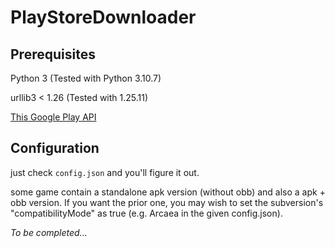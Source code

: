 # PlayStoreDownloader

## Prerequisites

Python 3 (Tested with Python 3.10.7)

urllib3 < 1.26 (Tested with 1.25.11)

[This Google Play API](https://github.com/Augustin-FL/googleplay-api)

## Configuration

just check `config.json` and you'll figure it out.

some game contain a standalone apk version (without obb) and also a apk + obb version. If you want the prior one, you may wish to set the subversion's "compatibilityMode" as true (e.g. Arcaea in the given config.json).

*To be completed...*
